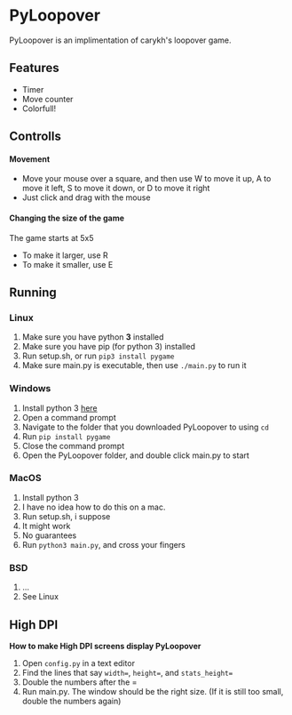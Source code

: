 # PyLoopover
PyLoopover is an implimentation of carykh's loopover game.
## Features
- Timer
- Move counter
- Colorfull!
## Controlls
#### Movement
- Move your mouse over a square, and then use W to move it up, A to move it left, S to move it down, or D to move it right
- Just click and drag with the mouse
#### Changing the size of the game
The game starts at 5x5
- To make it larger, use R
- To make it smaller, use E
## Running
### Linux
1. Make sure you have python **3** installed
2. Make sure you have pip (for python 3) installed
3. Run setup.sh, or run `pip3 install pygame`
4. Make sure main.py is executable, then use `./main.py` to run it
### Windows
1. Install python 3 [here](https://www.python.org/downloads/release/python-372/)
2. Open a command prompt
3. Navigate to the folder that you downloaded PyLoopover to using `cd`
4. Run `pip install pygame`
5. Close the command prompt
6. Open the PyLoopover folder, and double click main.py to start
### MacOS
1. Install python 3
2. I have no idea how to do this on a mac.
3. Run setup.sh, i suppose
4. It might work
5. No guarantees
6. Run `python3 main.py`, and cross your fingers
### BSD
1. ...
2. See Linux
## High DPI
**How to make High DPI screens display PyLoopover**
1. Open `config.py` in a text editor
2. Find the lines that say `width=`, `height=`, and `stats_height=`
3. Double the numbers after the =
4. Run main.py. The window should be the right size. (If it is still too small, double the numbers again)
